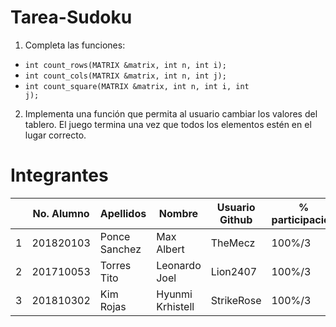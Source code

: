 # Tarea-Sudoku
1.  Completa las funciones:

* <code>int count_rows(MATRIX &matrix, int n, int i);</code>
* <code>int count_cols(MATRIX &matrix, int n, int j);</code>
* <code>int count_square(MATRIX &matrix, int n, int i, int j);</code>

2.  Implementa una función que permita al usuario cambiar los valores del tablero. El juego termina una vez que todos los elementos estén en el lugar correcto.

# Integrantes

|   | No. Alumno | Apellidos | Nombre | Usuario Github | % participación |
| --- | --- | --- | --- | --- | --- |
|  1 | 201820103 | Ponce Sanchez | Max Albert | TheMecz | 100%/3 |
|  2 | 201710053 | Torres Tito | Leonardo Joel  | Lion2407 | 100%/3 |
|  3 | 201810302 | Kim Rojas | Hyunmi Krhistell  | StrikeRose | 100%/3 |

